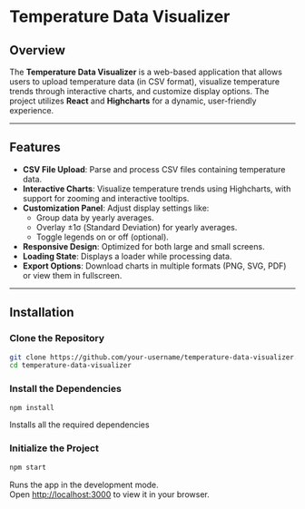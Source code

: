 # Temperature Data Visualizer

## Overview

The **Temperature Data Visualizer** is a web-based application that allows users to upload temperature data (in CSV format), visualize temperature trends through interactive charts, and customize display options. The project utilizes **React** and **Highcharts** for a dynamic, user-friendly experience.

---

## Features

- **CSV File Upload**: Parse and process CSV files containing temperature data.
- **Interactive Charts**: Visualize temperature trends using Highcharts, with support for zooming and interactive tooltips.
- **Customization Panel**: Adjust display settings like:
  - Group data by yearly averages.
  - Overlay ±1σ (Standard Deviation) for yearly averages.
  - Toggle legends on or off (optional).
- **Responsive Design**: Optimized for both large and small screens.
- **Loading State**: Displays a loader while processing data.
- **Export Options**: Download charts in multiple formats (PNG, SVG, PDF) or view them in fullscreen.

---

## Installation

### Clone the Repository

```bash
git clone https://github.com/your-username/temperature-data-visualizer.git
cd temperature-data-visualizer
```

### Install the Dependencies

```bash
npm install
```

Installs all the required dependencies

### Initialize the Project

```bash
npm start
```

Runs the app in the development mode.\
Open [http://localhost:3000](http://localhost:3000) to view it in your browser.

